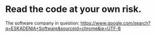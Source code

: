 # Read the code at your own risk.
The software company in question: https://www.google.com/search?q=ESKADENIA+Software&sourceid=chrome&ie=UTF-8
